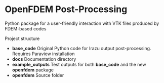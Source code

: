 # OpenFDEM Post-Processing

Python package for a user-friendly interaction with VTK files produced by FDEM-based codes

Project structure
- **base_code** Original Python code for Irazu output post-processing.
Requires Paraview installation
- **docs** Documentation directory
- **example_outputs** Test outputs for both **base_code** and the new **openfdem** package
- **openfdem** Source folder